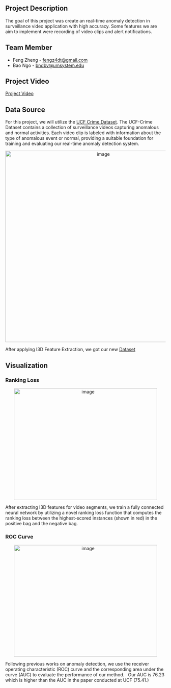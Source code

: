 ## Project Description
The goal of this project was create an real-time anomaly detection in surveillance video application with high accuracy. Some features we are aim to implement were recording of video clips and alert notifications.


## Team Member
- Feng Zheng - fengz4dt@gmail.com
- Bao Ngo - bndbv@umsystem.edu


## Project Video
[Project Video](https://youtu.be/dRhIbL1m7nc)


## Data Source
For this project, we will utilize the [UCF Crime Dataset](https://www.dropbox.com/sh/75v5ehq4cdg5g5g/AABvnJSwZI7zXb8_myBA0CLHa?dl=0).
The UCF-Crime Dataset contains a collection of surveillance videos capturing anomalous and normal activities. Each video clip is labeled with information about the type of anomalous event or normal, providing a suitable foundation for training and evaluating our real-time anomaly detection system.
<p align="center">
  <img width="600" alt="image" src="https://github.com/Bao-Thien-Ngo/Hackathon/assets/46905932/cff800ea-27ea-4b03-b706-6a63ed974f0c">
</p>

After applying I3D Feature Extraction, we got our new [Dataset](https://mega.nz/folder/Pw1hlAwa#D7dWaoMUqWBp0vtUa9tIGw)


## Visualization

### Ranking Loss
<p align="center">
  <img width="450" height="350" alt="image" src="https://github.com/Bao-Thien-Ngo/Hackathon/assets/46905932/fcee5090-208d-4b28-ac41-0449d46ba5d6">
</p>
After extracting I3D features for video segments, we train a fully connected neural network by utilizing a novel ranking loss function that computes the ranking loss between the highest-scored instances (shown in red) in the positive bag and the negative bag.

### ROC Curve
<p align="center">
  <img width="450" height="350" alt="image" src="https://github.com/Bao-Thien-Ngo/Hackathon/assets/46905932/e5ce0f91-fbef-4409-a876-786e75dc99c0">
</p>
Following previous works on anomaly detection, we use the receiver operating characteristic (ROC) curve and the corresponding area under the curve (AUC) to evaluate the performance of our method.  
Our AUC is 76.23 which is higher than the AUC in the paper conducted at UCF (75.41.)


